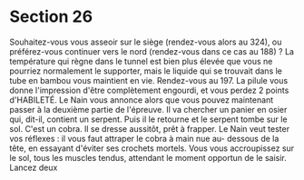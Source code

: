 # Section 26

Souhaitez-vous vous asseoir sur le siège (rendez-vous alors au 324), ou préférez-vous
continuer vers le nord (rendez-vous dans ce cas au 188) ?
La température qui règne dans le tunnel est bien plus élevée que vous ne pourriez
normalement le supporter, mais le liquide qui se trouvait dans le tube en bambou vous
maintient en vie. Rendez-vous au 197.
La pilule vous donne l'impression d'être complètement engourdi, et vous perdez 2 points
d'HABILETÉ. Le Nain vous annonce alors que vous pouvez maintenant passer à la deuxième
partie de l'épreuve. Il va chercher un panier en osier qui, dit-il, contient un serpent. Puis il
le retourne et le serpent tombe sur le sol. C'est un cobra. Il se dresse aussitôt, prêt à
frapper. Le Nain veut tester vos réflexes : il vous faut attraper le cobra à main nue au-
dessous de la tête, en essayant d'éviter ses crochets mortels. Vous vous accroupissez sur
le sol, tous les muscles tendus, attendant le moment opportun de le saisir. Lancez deux